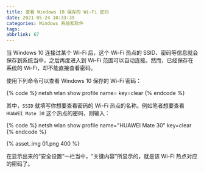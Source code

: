 ```yaml
---
title: 查看 Windows 10 保存的 Wi-Fi 密码
date: 2021-05-24 10:33:39
categories: Windows 系统和软件
tags:
abbrlink: 67
---
```

当 Windows 10 连接过某个 Wi-Fi 后，这个 Wi-Fi 热点的 SSID、密码等信息就会保存到系统当中，之后再度进入到 Wi-Fi 范围可以自动连接。然而，已经保存在系统的 Wi-Fi，却不能直接查看密码。

使用下列命令可以查看 Windows 10 保存的 Wi-Fi 密码：

{% code %}
netsh wlan show profile name=<SSID> key=clear
{% endcode %}

其中，`SSID` 就填写你想要查看密码的 Wi-Fi 热点的名称。例如笔者想要查看 `HUAWEI Mate 30` 这个热点的密码，则输入：

{% code %}
netsh wlan show profile name="HUAWEI Mate 30" key=clear
{% endcode %}

{% asset_img 01.png 400 %}

在显示出来的“安全设置”一栏当中，“关键内容”所显示的，就是该 Wi-Fi 热点对应的密码了。
